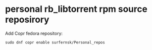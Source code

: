 # personal rb_libtorrent rpm source reposirory

Add Copr fedora repository:
```
sudo dnf copr enable surfernsk/Personal_repos
```
